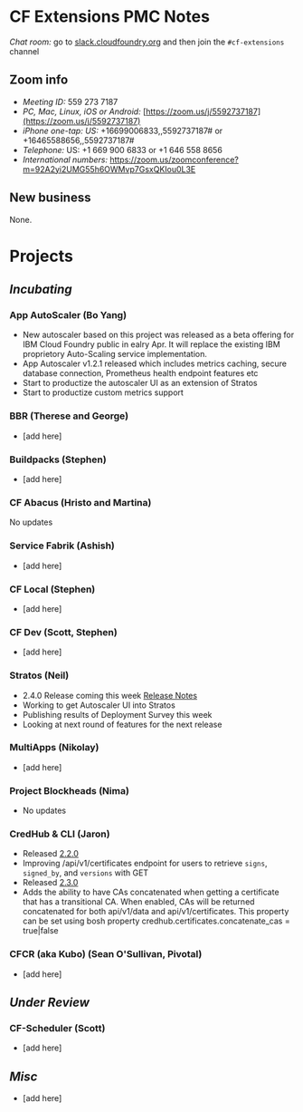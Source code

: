 # CF Extensions PMC Notes

*Chat room:* go to [slack.cloudfoundry.org](https://slack.cloudfoundry.org) and then join the `#cf-extensions` channel

## Zoom info

- *Meeting ID:* 559 273 7187
- *PC, Mac, Linux, iOS or Android:* [https://zoom.us/j/5592737187](https://zoom.us/j/5592737187)
- *iPhone one-tap: US:* +16699006833,,5592737187#  or +16465588656,,5592737187# 
- *Telephone:* US: +1 669 900 6833  or +1 646 558 8656 
- *International numbers:* https://zoom.us/zoomconference?m=92A2yi2UMG55h6OWMvp7GsxQKIou0L3E

## New business

None.

# Projects

## _Incubating_

### App AutoScaler (Bo Yang)

- New autoscaler based on this project was released as a beta offering for IBM Cloud Foundry public in ealry Apr. It will replace the existing IBM proprietory Auto-Scaling service implementation.  
- App Autoscaler v1.2.1 released which includes metrics caching, secure database connection, Prometheus health endpoint features etc
- Start to productize the autoscaler UI as an extension of Stratos
- Start to productize custom metrics support
 
### BBR (Therese and George)

- [add here]

### Buildpacks (Stephen)

- [add here]

### CF Abacus (Hristo and Martina)

No updates

### Service Fabrik (Ashish)

- [add here]

### CF Local (Stephen)

- [add here]

### CF Dev (Scott, Stephen)

- [add here]

### Stratos (Neil)

- 2.4.0 Release coming this week [Release Notes](https://github.com/cloudfoundry-incubator/stratos/blob/v2-master/CHANGELOG.md#240)
- Working to get Autoscaler UI into Stratos
- Publishing results of Deployment Survey this week
- Looking at next round of features for the next release

### MultiApps (Nikolay)

- [add here]

### Project Blockheads (Nima)

- No updates

### CredHub & CLI (Jaron)
- Released [2.2.0](https://github.com/pivotal-cf/credhub-release/releases/tag/2.2.0)
- Improving /api/v1/certificates endpoint for users to retrieve `signs`, `signed_by`, and `versions` with GET
- Released [2.3.0](https://github.com/pivotal-cf/credhub-release/releases/tag/2.3.0)
- Adds the ability to have CAs concatenated when getting a certificate that has a transitional CA. When enabled, CAs will be returned concatenated for both api/v1/data and api/v1/certificates. This property can be set using bosh property credhub.certificates.concatenate_cas = true|false


### CFCR (aka Kubo) (Sean O'Sullivan, Pivotal)

- [add here]

## _Under Review_

### CF-Scheduler (Scott)

- [add here]

## _Misc_

- [add here]
